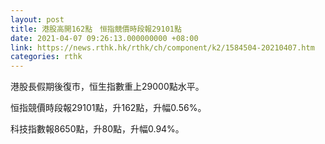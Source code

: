 ```yaml
---
layout: post
title: 港股高開162點　恒指競價時段報29101點
date: 2021-04-07 09:26:13.000000000 +08:00
link: https://news.rthk.hk/rthk/ch/component/k2/1584504-20210407.htm
categories: rthk
---
```


港股長假期後復市，恒生指數重上29000點水平。

恒指競價時段報29101點，升162點，升幅0.56%。

科技指數報8650點，升80點，升幅0.94%。

